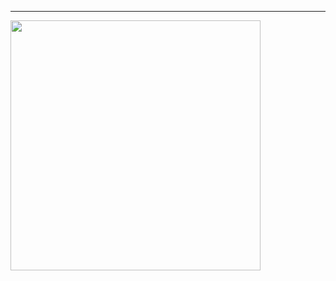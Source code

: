 ---


<img src="https://cloud.githubusercontent.com/assets/11180395/10471943/ab0b4ad6-71cf-11e5-8772-4b5995dc66c1.jpg" width="400" />
